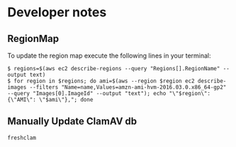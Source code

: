# Developer notes

## RegionMap

To update the region map execute the following lines in your terminal:

```
$ regions=$(aws ec2 describe-regions --query "Regions[].RegionName" --output text)
$ for region in $regions; do ami=$(aws --region $region ec2 describe-images --filters "Name=name,Values=amzn-ami-hvm-2016.03.0.x86_64-gp2" --query "Images[0].ImageId" --output "text"); echo "\"$region\": {\"AMI\": \"$ami\"},"; done
```

## Manually Update ClamAV db

```
freshclam
```
